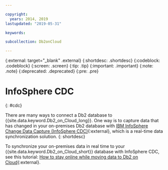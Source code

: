 ```yaml
---

copyright:
  years: 2014, 2019
lastupdated: "2019-05-31"

keywords: 

subcollection: Db2onCloud

---
```


<!-- Attribute definitions --> 
{:external: target="_blank" .external}
{:shortdesc: .shortdesc}
{:codeblock: .codeblock}
{:screen: .screen}
{:tip: .tip}
{:important: .important}
{:note: .note}
{:deprecated: .deprecated}
{:pre: .pre}

# InfoSphere CDC
{: #cdc}

There are many ways to connect a Db2 database to {{site.data.keyword.Db2_on_Cloud_long}}. One way is to capture data that has changed in your on-premises Db2 database with [IBM InfoSphere Change Data Capture (InfoSphere CDC)](https://www.ibm.com/support/knowledgecenter/en/SSTRGZ_11.4.0/com.ibm.cdcdoc.sysreq.doc/concepts/aboutcdc.html){:external}, which is a real-time data synchronization solution.
{: shortdesc}

To synchronize your on-premises data in real time to your {{site.data.keyword.Db2_on_Cloud_short}} database with InfoSphere CDC, see this tutorial: [How to stay online while moving data to Db2 on Cloud](https://cloudcontent.mybluemix.net/cloud/garage/dte/producttour/how-stay-online-while-moving-data-db2-cloud){:external}.

